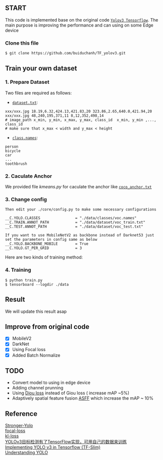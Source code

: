 

## START

This code is implemented base on the original code [`Yolov3 Tensorflow`](https://github.com/YunYang1994/tensorflow-yolov3). The main purpose is improving the performance and can using on some Edge device

### Clone this file

```bashrc
$ git clone https://github.com/buiduchanh/TF_yolov3.git
```

## Train your own dataset

### 1. Prepare Dataset

Two files are required as follows:

- [`dataset.txt`](https://github.com/buiduchanh/TF_yolov3/tree/master/data/dataset/voc_train.txt): 

```
xxx/xxx.jpg 18.19,6.32,424.13,421.83,20 323.86,2.65,640.0,421.94,20 
xxx/xxx.jpg 48,240,195,371,11 8,12,352,498,14
# image_path x_min, y_min, x_max, y_max, class_id  x_min, y_min ,..., class_id 
# make sure that x_max < width and y_max < height
```

- [`class.names`](https://github.com/buiduchanh/TF_yolov3/tree/master/data/classes/coco.names):

```
person
bicycle
car
...
toothbrush
```

### 2. Caculate Anchor

We provided file *kmeans.py* for caculate the anchor like [`coco_anchor.txt`](https://github.com/buiduchanh/TF_yolov3/blob/master/data/anchors/coco_anchors.txt)

### 3. Change config

```bashrc
Then edit your ./core/config.py to make some necessary configurations

__C.YOLO.CLASSES                = "./data/classes/voc.names"
__C.TRAIN.ANNOT_PATH            = "./data/dataset/voc_train.txt"
__C.TEST.ANNOT_PATH             = "./data/dataset/voc_test.txt"

If you want to use MobileNetV2 as backbone instead of Darknet53 just set the parameters in config same as below
__C.YOLO.BACKBONE_MOBILE        = True
__C.YOLO.GT_PER_GRID            = 3
```
Here are two kinds of training method: 

### 4. Training

```bashrc
$ python train.py
$ tensorboard --logdir ./data
```
## Result

We will update this result asap

## Improve from original code

- [x] MobileV2
- [x] DarkNet  
- [x] Using Focal loss
- [x] Added Batch Normalize
## TODO

- Convert model to using in edge device
- Adding channel prunning
- Using [Diou loss](https://github.com/Zzh-tju/DIoU-pytorch-detectron) instead of Giou loss ( increase mAP ~5%)
- Adaptively spatial feature fusion [ASFF](https://github.com/ruinmessi/ASFF) which increase the mAP ~ 10% 

## Reference

[Stronger-Yolo](https://github.com/Stinky-Tofu/Stronger-yolo)  
[focal-loss](https://arxiv.org/abs/1708.02002)  
[kl-loss](https://github.com/yihui-he/KL-Loss)  
[YOLOv3目标检测有了TensorFlow实现，可用自己的数据来训练](https://mp.weixin.qq.com/s/cq7g1-4oFTftLbmKcpi_aQ)  
[Implementing YOLO v3 in Tensorflow (TF-Slim)](https://itnext.io/implementing-yolo-v3-in-tensorflow-tf-slim-c3c55ff59dbe)  
[Understanding YOLO](https://hackernoon.com/understanding-yolo-f5a74bbc7967)

